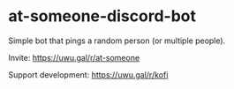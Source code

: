# at-someone-discord-bot
Simple bot that pings a random person (or multiple people).

Invite: https://uwu.gal/r/at-someone

Support development: https://uwu.gal/r/kofi
